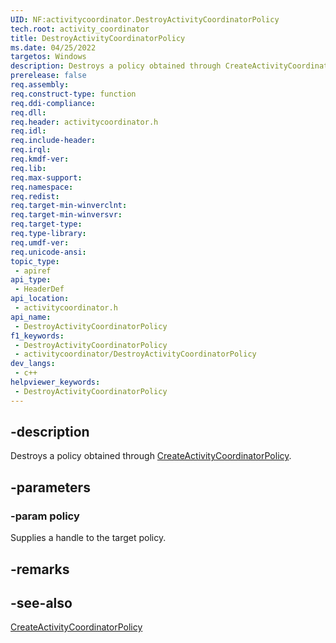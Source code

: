 ```yaml
---
UID: NF:activitycoordinator.DestroyActivityCoordinatorPolicy
tech.root: activity_coordinator
title: DestroyActivityCoordinatorPolicy
ms.date: 04/25/2022
targetos: Windows
description: Destroys a policy obtained through CreateActivityCoordinatorPolicy.
prerelease: false
req.assembly: 
req.construct-type: function
req.ddi-compliance: 
req.dll: 
req.header: activitycoordinator.h
req.idl: 
req.include-header: 
req.irql: 
req.kmdf-ver: 
req.lib: 
req.max-support: 
req.namespace: 
req.redist: 
req.target-min-winverclnt: 
req.target-min-winversvr: 
req.target-type: 
req.type-library: 
req.umdf-ver: 
req.unicode-ansi: 
topic_type:
 - apiref
api_type:
 - HeaderDef
api_location:
 - activitycoordinator.h
api_name:
 - DestroyActivityCoordinatorPolicy
f1_keywords:
 - DestroyActivityCoordinatorPolicy
 - activitycoordinator/DestroyActivityCoordinatorPolicy
dev_langs:
 - c++
helpviewer_keywords:
 - DestroyActivityCoordinatorPolicy
---
```


## -description

Destroys a policy obtained through [CreateActivityCoordinatorPolicy](nf-activitycoordinator-createactivitycoordinatorpolicy.md).

## -parameters

### -param policy

Supplies a handle to the target policy.

## -remarks

## -see-also

[CreateActivityCoordinatorPolicy](nf-activitycoordinator-createactivitycoordinatorpolicy.md)
